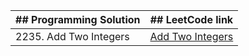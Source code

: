| ## Programming Solution | ## LeetCode link |
| --- | --- |
| 2235. Add Two Integers | [Add Two Integers](https://leetcode.com/problems/add-two-integers/)|
